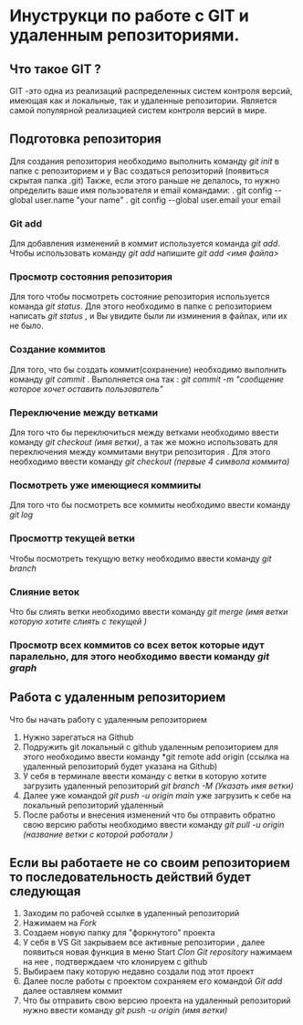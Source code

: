 # Инуструкци по работе с GIT и удаленным репозиториями.

## Что такое GIT ?
GIT -это одна из реализаций распределенных систем контроля версий, имеющая как и локальные, так и удаленные репозитории. Является самой популярной реализацией систем контроля версий в мире.
## Подготовка репозитория
Для создания репозитория необходимо выполнить команду *git init* в папке с репозиторием и у Вас создаться репозиторий (появиться скрытая папка .git)
Также, если этого раньше не делалось, то нужно определить ваше имя пользователя и email командами:
. git config --global user.name "your name"
. git config --global user.email your email

### Git add
Для добавления изменений в коммит используется команда *git add*. Чтобы использовать команду *git add* напишите *git add <имя файла>*

### Просмотр состояния репозитория
Для того чтобы посмотреть состояние репозитория используется команда *git status*. Для этого необходимо в папке с репозиторием написать *git status* , и Вы увидите были ли изминения в файлах, или их не было.

### Создание коммитов
Для того, что бы создать коммит(сохранение) необходимо выполнить команду *git commit* . Выполняется она так : *git commit -m "сообщение которое хочет оставить пользователь"*

### Переключение между ветками
Для того что бы переключиться между ветками необходимо ввести команду *git checkout (имя ветки)*, а так же можно использовать для переключения между коммитами внутри репозитория . Для этого необходимо ввести команду *git checkout (первые 4 символа коммита)*

### Посмотреть уже имеющиеся коммииты
Для того что бы посмотреть все коммиты необходимо ввести команду *git log*

### Просмоттр текущей ветки 
Чтобы посмотреть текущую ветку необходимо ввести команду *git branch*

### Слияние веток 
Что бы слиять ветки необходимо ввести команду *git merge (имя ветки которую хотите слиять с текущей )*

### Просмотр всех коммитов со всех веток которые идут паралельно, для этого необходимо ввести команду *git graph*

## Работа с удаленным репозиторием 

Что бы начать работу с удаленным репозиторием 
1. Нужно зарегаться на Github
2. Подружить git локальный с github удаленным репозиторием для этого необходимо ввести команду *git remote add origin (ссылка на удаленный репозиторий будет указана на Github)
3. У себя в терминале ввести команду с ветки в которую хотите загрузить удаленный репозиторий *git branch -M (Указать имя ветки)* 
3. Далее уже командой *git push -u origin main* уже загрузить к себе на локальный репозиторий удаленный 
4. После работы и внесения изменений что бы отправить обратно свою версию работы необходимо ввести команду *git pull -u origin (название ветки с которой работали )*

## Если вы работаете не со своим репозиторием то последовательность действий будет следующая 

1. Заходим по рабочей ссылке в удаленный репозиторий 
2. Нажимаем на *Fork* 
3. Создаем новую папку для "форкнутого" проекта 
4. У себя в VS Git закрываем все активные репозитории , далее появиться новая функция в меню Start *Сlon Git repository* нажимаем на нее ,  подтверждаем что клонируем с github 
5. Выбираем паку которую недавно создали под этот проект 
6. Далее после работы с проектом сохраняем его командой *Git add* далее оставляем коммит 
7. Что бы отправить свою версию проекта на удаленный репозиторий нужно ввести команду *git push -u origin (имя ветки)*

